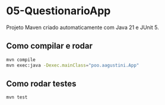 # 05-QuestionarioApp

Projeto Maven criado automaticamente com Java 21 e JUnit 5.

## Como compilar e rodar

```bash
mvn compile
mvn exec:java -Dexec.mainClass="poo.aagustini.App"
```

## Como rodar testes

```bash
mvn test
```


